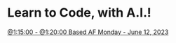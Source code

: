 # Learn to Code, with A.I.!
[@1:15:00 - @1:20:00 Based AF Monday - June 12, 2023](https://youtu.be/ZBT-UZ36dxI?t=4520)
